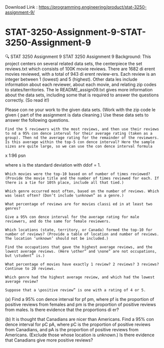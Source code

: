 Download Link : https://programming.engineering/product/stat-3250-assignment-9/

# STAT-3250-Assignment-9-STAT-3250-Assignment-9
 🔍 STAT 3250 Assignment 9 STAT 3250 Assignment 9
Background: This project centers on several related data sets, the centerpiece the set reviews.txt which consists of 100K movie reviews. There are 1682 di erent movies reviewed, with a total of 943 di erent review-ers. Each review is an integer between 1 (lowest) and 5 (highest). Other data les include information about each reviewer, about each movie, and relating zip codes to states/territories. The le README_assign09.txt gives more information about the data sets, including some that is required to answer the questions correctly. (So read it!)

Please con ne your work to the given data sets. (Work with the zip code le given { part of the assignment is data cleaning.) Use these data sets to answer the following questions.

    Find the 5 reviewers with the most reviews, and then use their reviews to nd a 95% con dence interval for their average rating (taken as a group). Then nd the average rating for the remainder of the reviewers. Is this average within the top-5 con dence interval? Here the sample sizes are quite large, so we can use the con dence interval formula

x 1:96 psn

where s is the standard deviation with ddof = 1.

    Which movies were the top-10 based on of number of times reviewed? (Provide the movie title and the number of times reviewed for each. If there is a tie for 10th place, include all that tied.)

    Which genre occurred most often, based on the number of reviews. Which was least often? (Don’t include \unknown” as a genre.)

    What percentage of reviews are for movies classi ed in at least two genres?

    Give a 95% con dence interval for the average rating for male reviewers, and do the same for female reviewers.

    Which locations (state, territory, or Canada) formed the top-10 for number of reviews? (Provide a table of location and number of reviews. The location ’unknown’ should not be included.)

    Find the occupations that gave the highest average reviews, and the lowest average reviews. (Here \other” and \none” are not occupations, but \student” is.)

    What percentage of movies have exactly 1 review? 2 reviews? 3 reviews? Continue to 20 reviews.

    Which genre had the highest average review, and which had the lowest average review?

    Suppose that a \positive review” is one with a rating of 4 or 5.

(a) Find a 95% con dence interval for pf pm, where pf is the proportion of positive reviews from females and pm is the proportion of positive reviews from males. Is there evidence that the proportions di er?

(b) It is thought that Canadians are nicer than Americans. Find a 95% con dence interval for pC pA, where pC is the proportion of positive reviews from Canadians, and pA is the proportion of positive reviews from Americans. (Exclude those whose location is unknown.) Is there evidence that Canadians give more positive reviews?
